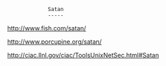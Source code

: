 

                 Satan
                 -----

http://www.fish.com/satan/

http://www.porcupine.org/satan/

http://ciac.llnl.gov/ciac/ToolsUnixNetSec.html#Satan
